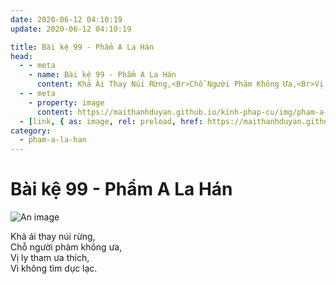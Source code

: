 ```yaml
---
date: 2020-06-12 04:10:19
update: 2020-06-12 04:10:19

title: Bài kệ 99 - Phẩm A La Hán
head:
  - - meta
    - name: Bài kệ 99 - Phẩm A La Hán
      content: Khả Ái Thay Núi Rừng,<Br>Chỗ Người Phàm Không Ưa,<Br>Vị Ly Tham Ưa Thích,<Br>Vì Không Tìm Dục Lạc.<Br>
  - - meta
    - property: image
      content: https://maithanhduyan.github.io/kinh-phap-cu/img/pham-a-la-han/pham-a-la-han-099.jpg
  - [link, { as: image, rel: preload, href: https://maithanhduyan.github.io/kinh-phap-cu/img/pham-a-la-han/pham-a-la-han-099.jpg }]
category:
  - pham-a-la-han
---
```


# Bài kệ 99 - Phẩm A La Hán

![An image](/img/pham-a-la-han/pham-a-la-han-099.jpg)

Khả ái thay núi rừng,<br>Chỗ người phàm không ưa,<br>Vị ly tham ưa thích,<br>Vì không tìm dục lạc.<br>
